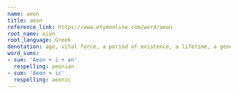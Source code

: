 ```yaml
---
name: aeon
title: aeon
reference_link: https://www.etymonline.com/word/aeon
root_name: aion
root_language: Greek
denotation: age, vital force, a period of existence, a lifetime, a generation, a long space of time
word_sums:
- sum: 'Aeon + i + an'
  respelling: aeonian
- sum: 'Aeon + ic'
  respelling: aeonic
---
```

